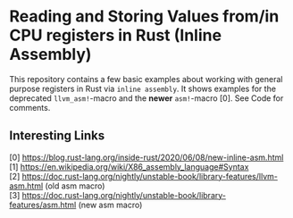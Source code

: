 # Reading and Storing Values from/in CPU registers in Rust (Inline Assembly)

This repository contains a few basic examples about working with general purpose registers in Rust
via `inline assembly`. It shows examples for the deprecated `llvm_asm!`-macro and the **newer** `asm!`-macro [0]. 
See Code for comments.

## Interesting Links
[0] https://blog.rust-lang.org/inside-rust/2020/06/08/new-inline-asm.html \
[1] https://en.wikipedia.org/wiki/X86_assembly_language#Syntax \
[2] https://doc.rust-lang.org/nightly/unstable-book/library-features/llvm-asm.html (old asm macro) \
[3] https://doc.rust-lang.org/nightly/unstable-book/library-features/asm.html (new asm macro) 
